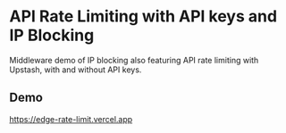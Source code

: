# API Rate Limiting with API keys and IP Blocking

Middleware demo of IP blocking also featuring API rate limiting with Upstash, with and without API keys.

## Demo

https://edge-rate-limit.vercel.app
